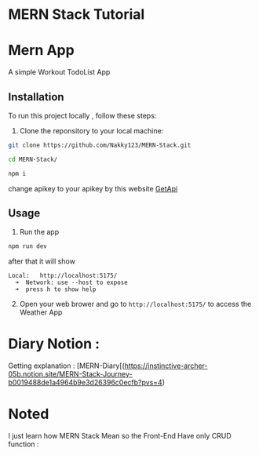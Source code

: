 # MERN Stack Tutorial

# Mern App

A simple Workout TodoList App

## Installation

To run this project locally , follow these steps:

1. Clone the reponsitory to your local machine:

```bash
git clone https://github.com/Nakky123/MERN-Stack.git

cd MERN-Stack/

npm i
```

change apikey to your apikey by this website [GetApi](https://home.openweathermap.org/api_keys)

## Usage

1. Run the app

```bash
npm run dev
```

after that it will show

```
Local:   http://localhost:5175/
  ➜  Network: use --host to expose
  ➜  press h to show help
```

2. Open your web brower and go to `http://localhost:5175/` to access the Weather App

# Diary Notion :

Getting explanation : [MERN-Diary[(https://instinctive-archer-05b.notion.site/MERN-Stack-Journey-b0019488de1a4964b9e3d26396c0ecfb?pvs=4)

# Noted
I just learn how MERN Stack Mean so the Front-End Have only CRUD function :
